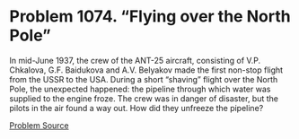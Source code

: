 # Problem 1074. “Flying over the North Pole”

In mid-June 1937, the crew of the ANT-25 aircraft, consisting of V.P. Chkalova, G.F. Baidukova and A.V. Belyakov made the first non-stop flight from the USSR to the USA. During a short “shaving” flight over the North Pole, the unexpected happened: the pipeline through which water was supplied to the engine froze. The crew was in danger of disaster, but the pilots in the air found a way out. How did they unfreeze the pipeline?

[Problem Source](https://www.trizland.ru/tasks/5521/)